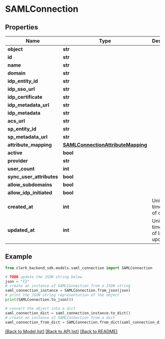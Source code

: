 # SAMLConnection


## Properties

Name | Type | Description | Notes
------------ | ------------- | ------------- | -------------
**object** | **str** |  | 
**id** | **str** |  | 
**name** | **str** |  | 
**domain** | **str** |  | 
**idp_entity_id** | **str** |  | 
**idp_sso_url** | **str** |  | 
**idp_certificate** | **str** |  | 
**idp_metadata_url** | **str** |  | [optional] 
**idp_metadata** | **str** |  | [optional] 
**acs_url** | **str** |  | 
**sp_entity_id** | **str** |  | 
**sp_metadata_url** | **str** |  | 
**attribute_mapping** | [**SAMLConnectionAttributeMapping**](SAMLConnectionAttributeMapping.md) |  | [optional] 
**active** | **bool** |  | 
**provider** | **str** |  | 
**user_count** | **int** |  | 
**sync_user_attributes** | **bool** |  | 
**allow_subdomains** | **bool** |  | [optional] 
**allow_idp_initiated** | **bool** |  | [optional] 
**created_at** | **int** | Unix timestamp of creation.  | 
**updated_at** | **int** | Unix timestamp of last update.  | 

## Example

```python
from clerk_backend_sdk.models.saml_connection import SAMLConnection

# TODO update the JSON string below
json = "{}"
# create an instance of SAMLConnection from a JSON string
saml_connection_instance = SAMLConnection.from_json(json)
# print the JSON string representation of the object
print(SAMLConnection.to_json())

# convert the object into a dict
saml_connection_dict = saml_connection_instance.to_dict()
# create an instance of SAMLConnection from a dict
saml_connection_from_dict = SAMLConnection.from_dict(saml_connection_dict)
```
[[Back to Model list]](../README.md#documentation-for-models) [[Back to API list]](../README.md#documentation-for-api-endpoints) [[Back to README]](../README.md)


